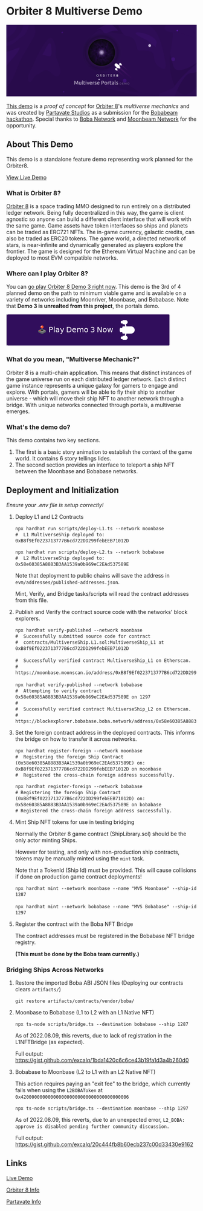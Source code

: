 # Orbiter 8 Multiverse Demo

![Orbiter 8 Portal Demo](/orbiter8-portal-demo.png)

[This demo](https://demos.partavate.com/o8-multiverse-bobabeam) is a *proof of concept* for
[Orbiter 8](https://orbiter8.com)'s *multiverse mechanics* and was created by
[Partavate Studios](https://partavate.com) as a submission for the
[Bobabeam hackathon](https://bobaxmoonbeam.notion.site/bobaxmoonbeam/BOBA-x-MOONBEAM-HACK-CHALLENGE-264b16c0ea2b4878b7c03a708df7653d). Special thanks to [Boba Network](https://boba.network/) and
[Moonbeam Network](https://moonbeam.network/) for the opportunity.


## About This Demo

This demo is a standalone feature demo representing work planned for the Orbiter8.

[View Live Demo](https://demos.partavate.com/o8-multiverse-bobabeam)

### What is Orbiter 8?

[Orbiter 8](https://orbiter8.com/) is a space trading MMO designed to run entirely on a distributed ledger network. Being fully decentralized in this way, the game is client agnostic so anyone can build a different client interface that will work with the same game. Game assets have token interfaces so ships and planets can be traded as ERC721 NFTs. The in-game currency, galactic credits, can also be traded as ERC20 tokens. The game world, a directed network of stars, is near-infinite and dynamically generated as players explore the frontier. The game is designed for the Ethereum Virtual Machine and can be deployed to most EVM compatible networks.


### Where can I play Orbiter 8?

You can [go play Orbiter 8 Demo 3 right now](https://orbiter8.com/play). This demo is the 3rd of 4 planned demo on the path to minimum viable game and is available on a variety of networks including Moonriver, Moonbase, and Bobabase. Note that **Demo 3 is unrealted from this project**, the portals demo.

[![Play Orbiter 8 Demo 3](./play-orbiter8-demo3-now.png)](https://orbiter8.com/play)


### What do you mean, "Multiverse Mechanic?"

Orbiter 8 is a multi-chain application. This means that distinct instances of the game universe run on each distributed ledger network. Each distinct game instance represents a unique galaxy for gamers to engage and explore. With portals, gamers will be able to fly their ship to another universe - which will move their ship NFT to another network through a bridge. With unique networks connected through portals, a multiverse emerges.


### What's the demo do?

This demo contains two key sections.

1. The first is a basic story animation to establish the context of the game world. It contains 6 story tellings lides.
2. The second section provides an interface to teleport a ship NFT between the Moonbase and Bobabase networks.


## Deployment and Initialization

_Ensure your .env file is setup correctly!_

1. Deploy L1 and L2 Contracts

    ```
    npx hardhat run scripts/deploy-L1.ts --network moonbase
    #  L1 MultiverseShip deployed to: 0xB8f9Ef0223713777B6cd722DD299febEEB71012D
    ```

    ```
    npx hardhat run scripts/deploy-L2.ts --network bobabase
    #  L2 MultiverseShip deployed to: 0x58e60385A8883B3AA1539a0b969eC2EAd537589E
    ```

    Note that deployment to public chains will save the address in `evm/addresses/published-addresses.json`.

    Mint, Verify, and Bridge tasks/scripts will read the contract addresses from this file.

2. Publish and Verify the contract source code with the networks' block explorers.

    ```
    npx hardhat verify-published --network moonbase
    #  Successfully submitted source code for contract
    #  contracts/MultiverseShip.L1.sol:MultiverseShip_L1 at 0xB8f9Ef0223713777B6cd722DD299febEEB71012D

    #  Successfully verified contract MultiverseShip_L1 on Etherscan.
    #  https://moonbase.moonscan.io/address/0xB8f9Ef0223713777B6cd722DD299febEEB71012D#code

    npx hardhat verify-published --network bobabase
    #  Attempting to verify contract 0x58e60385A8883B3AA1539a0b969eC2EAd537589E on 1297
    #
    #  Successfully verified contract MultiverseShip_L2 on Etherscan.
    #  https://blockexplorer.bobabase.boba.network/address/0x58e60385A8883B3AA1539a0b969eC2EAd537589E#code
    ```

3. Set the foreign contract address in the deployed contracts. This informs the bridge on how to transfer it across networks.

    ```
    npx hardhat register-foreign --network moonbase
    #  Registering the foreign Ship Contract (0x58e60385A8883B3AA1539a0b969eC2EAd537589E) on: 0xB8f9Ef0223713777B6cd722DD299febEEB71012D on moonbase
    #  Registered the cross-chain foreign address successfully.
    ```

    ```
    npx hardhat register-foreign --network bobabase
    # Registering the foreign Ship Contract (0xB8f9Ef0223713777B6cd722DD299febEEB71012D) on: 0x58e60385A8883B3AA1539a0b969eC2EAd537589E on bobabase
    # Registered the cross-chain foreign address successfully.
    ```

4. Mint Ship NFT tokens for use in testing bridging

    Normally the Orbiter 8 game contract (ShipLibrary.sol) should be the only actor minting Ships.

    However for testing, and only with non-production ship contracts, tokens may be manually minted using the `mint` task.

    Note that a TokenId (Ship Id) must be provided. This will cause collisions if done on production game contract deployments!

    ```
    npx hardhat mint --network moonbase --name "MVS Moonbase" --ship-id 1287

    npx hardhat mint --network bobabase --name "MVS Bobabase" --ship-id 1297
    ```


5. Register the contract with the Boba NFT Bridge

    The contract addresses must be registered in the Bobabase NFT bridge registry.

    **(This must be done by the Boba team currently.)**


### Bridging Ships Across Networks

1. Restore the imported Boba ABI JSON files (Deploying our contracts clears `artifacts/`)

    ```
    git restore artifacts/contracts/vendor/boba/
    ```


2. Moonbase to Bobabase (L1 to L2 with an L1 Native NFT)

    ```
    npx ts-node scripts/bridge.ts --destination bobabase --ship 1287
    ```

    As of 2022.08.09, this reverts, due to lack of registration in the L1NFTBridge (as expected).

    Full output: https://gist.github.com/excalq/1bda1420c6c6ce43b19fa1d3a4b260d0


3. Bobabase to Moonbase (L2 to L1 with an L2 Native NFT)

    This action requires paying an "exit fee" to the bridge, which currently fails when using the `L2BOBAToken` at `0x4200000000000000000000000000000000000006`

    ```
    npx ts-node scripts/bridge.ts --destination moonbase --ship 1297
    ```

    As of 2022.08.09, this reverts, due to an unexpected error, `L2_BOBA: approve is disabled pending further community discussion.`

    Full output: https://gist.github.com/excalq/20c444fb8b60ecb237c00d33430e9162


## Links

[Live Demo](https://demos.partavate.com/o8-multiverse-bobabeam)

[Orbiter 8 Info](https://orbiter8.com/)

[Partavate Info](https://partavate.com)

